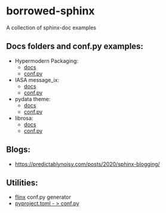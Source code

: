 # borrowed-sphinx
A collection of sphinx-doc examples

## Docs folders and conf.py examples:

- Hypermodern Packaging:
  - [docs](https://github.com/cjolowicz/cookiecutter-hypermodern-python/tree/master/%7B%7Bcookiecutter.project_name%7D%7D/docs)
  - [conf.py](https://github.com/cjolowicz/cookiecutter-hypermodern-python/blob/master/%7B%7Bcookiecutter.project_name%7D%7D/docs/conf.py)  
- IASA message_ix:
  - [docs](https://github.com/iiasa/message_ix/tree/master/doc)
  - [conf.py](https://github.com/iiasa/message_ix/blob/master/doc/conf.py)
- pydata theme:
  - [docs](https://github.com/pandas-dev/pydata-sphinx-theme/blob/master/docs/)
  - [conf.py](https://github.com/pandas-dev/pydata-sphinx-theme/blob/master/docs/conf.py)
- librosa:  
  - [docs](https://github.com/librosa/librosa/blob/main/docs/)
  - [conf.py](https://github.com/librosa/librosa/blob/main/docs/conf.py)
  
## Blogs:

- <https://predictablynoisy.com/posts/2020/sphinx-blogging/>


## Utilities:

- [flinx](https://github.com/osteele/flinx/blob/master/flinx/templates/conf.py.tpl) conf.py generator
- [pyproject.toml - > conf.py](https://github.com/epogrebnyak/weo-reader/blob/master/make_conf.py)
